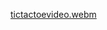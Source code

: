 [tictactoevideo.webm](https://user-images.githubusercontent.com/94004162/205513238-678b4367-1c3f-4a44-8c92-1a18972b8368.webm)
